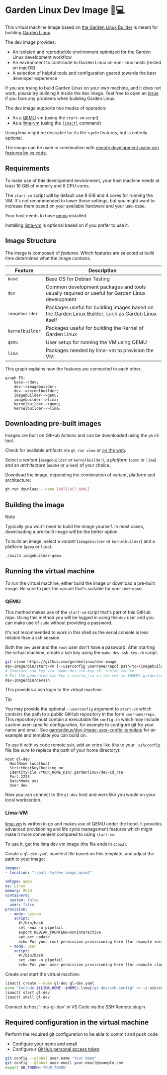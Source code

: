 # Garden Linux Dev Image 🐧💻

This virtual machine image based on [the Garden Linux Builder](https://github.com/gardenlinux/builder) is meant for building [Garden Linux](https://gardenlinux.io/).

The dev image provides:
- An isolated and reproducible environment optimized for the Garden Linux development workflow
- An environment to contribute to Garden Linux on non-linux hosts (tested on macOS)
- A selection of helpful tools and configuration geared towards the best developer experience

If you are trying to build Garden Linux on your own machine, and it does not work, please try building it inside the dev image.
Feel free to open an [issue](https://github.com/gardenlinux/gardenlinux/issues/new/choose) if you face any problems when building Garden Linux.

The dev image supports two modes of operation:
- As a [QEMU](https://www.qemu.org) vm (using the `start-vm` script)
- As a [lima-vm](https://lima-vm.io/) (using the [`limactl`](https://lima-vm.io/docs/usage/) command)

Using lima might be desirable for its life-cycle features, but is entirely optional.

The image can be used in combination with [remote development using ssh features by vs code](https://code.visualstudio.com/docs/remote/ssh).

## Requirements

To make use of this development environment, your host machine needs at least 16 GiB of memory and 8 CPU cores.

The `start-vm` script will by default use 8 GiB and 4 cores for running the VM.
It's not recommended to lower those settings, but you might want to increase them based on your available hardware and your use-case.

Your host needs to have [qemu](https://www.qemu.org) installed.

Installing [lima-vm](https://lima-vm.io) is optional based on if you prefer to use it.

## Image Structure

The image is composed of _features_.
Which features are selected at build time determines what the image contains.

| Feature         | Description                                                                                                                                                                                |
| --------------- | ------------------------------------------------------------------------------------------------------------------------------------------------------------------------------------------ |
| `base`          | Base OS for Debian Testing                                                                                                                                                                 |
| `dev`           | Common development packages and tools usually required or useful for Garden Linux development                                                                                              |
| `imagebuilder`  | Packages useful for building images based on [the Garden Linux Builder](https://github.com/gardenlinux/builder), such as [Garden Linux](https://github.com/gardenlinux/gardenlinux) itself |
| `kernelbuilder` | Packages useful for building the Kernel of Garden Linux                                                                                                                                    |
| `qemu`          | User setup for running the VM using QEMU                                                                                                                                                   |
| `lima`          | Packages needed by lima-vm to provision the VM                                                                                                                                             |


This graph explains how the features are connected to each other.

```mermaid
graph TD;
    base-->dev;
    dev-->imagebuilder;
    dev-->kernelbuilder;
    imagebuilder-->qemu;
    imagebuilder-->lima;
    kernelbuilder-->qemu;
    kernelbuilder-->lima;
```

## Downloading pre-built images

Images are built on GitHub Actions and can be downloaded using the `gh` cli tool.

Check for available artifacts via `gh run view` or [on the web](https://github.com/gardenlinux/dev-image/actions).

Select a _variant_ (`imagebuilder` or `kernelbuilder`), a _platform_ (`qemu` or `lima`) and an _architecture_ (`amd64` or `arm64`) of your choice.

Download the image, depending the combination of variant, platform and architecture:

```bash
gh run download --name [ARTIFACT_NAME]
```

## Building the image

> [!NOTE]
> Typically you won't need to build the image yourself.
> In most cases, downloading a pre-built image will be the better option.

To build an image, select a _variant_ (`imagebuilder` or `kernelbuilder`) and a platform (`qemu` or `lima`).

```bash
./build imagebuilder-qemu
```


## Running the virtual machine

To run the virtual machine, either build the image or download a pre-built image.
Be sure to pick the variant that's suitable for your use-case.

### QEMU

This method makes use of the `start-vm` script that's part of this GitHub repo.
Using this method you will be logged in using the `dev` user and you can make use of `sudo` without providing a password.

It's not recommended to work in this shell as the serial console is less reliable than a ssh session.

Both the `dev` user and the `root` user don't have a password.
After starting the virtual machine, create a ssh key using the `make-dev-ssh-key.sh` script.

```bash
git clone https://github.com/gardenlinux/dev-image
dev-image/bin/start-vm [--userconfig username/repo] path-to/(imagebuilder/kernelbuilder)-(qemu/lima)-(arm/amd)64-trixie-*.raw
# Generate ssh key via `make-dev-ssh-key.sh` inside the vm
# Put the generated ssh key (.ssh/id_rsa in the vm) to $HOME/.gardenlinux/dev-id_rsa on your host
dev-image/bin/devssh
```

This provides a ssh login to the virtual machine.

> [!TIP]
> You may provide the optional `--userconfig` argument to `start-vm` which contains the path to a public GitHub repository in the form `username/repo`.
> This repository must contain a executable file `config.sh` which may include custom user-specific configuration, for example to configure git for your name and email.
> See [gardenlinux/dev-image-user-config-template](https://github.com/gardenlinux/dev-image-user-config-template) for an example and template you can build on.

To use it with vs code remote ssh, add an entry like this to your `.ssh/config` file (be sure to replace the path of your home directory):

```
Host gl-dev
  HostName localhost
  StrictHostKeyChecking no
  IdentityFile /YOUR_HOME_DIR/.gardenlinux/dev-id_rsa
  Port 2223
  BatchMode yes
  User dev
```

Now you can connect to the `gl-dev` host and work like you would on your local workstation.

### Lima-VM

[lima-vm](https://lima-vm.io/) is written in go and makes use of QEMU under the hood.
It provides advanced provisioning and life cycle management features which might make it more convenient compared to using `start-vm`.

To use it, get the lima dev vm image (the file ends in `qcow2`).

Create a `gl-dev.yaml` manifest file based on this template, and adjust the path to your image:

```yaml
images:
- location: "./path-to/dev-image.qcow2"

vmType: qemu
os: Linux
memory: 8GiB
containerd:
  system: false
  user: false
provision:
  - mode: system
    script: |
      #!/bin/bash
      set -eux -o pipefail
      export DEBIAN_FRONTEND=noninteractive
      apt-get update
      echo Put your root-permission provisioning here (for example installing additional packages using apt-get)
  - mode: user
    script: |
      #!/bin/bash
      set -eux -o pipefail
      echo Put your user-permission provisioning here (for example cloning your dotfiles, making custom aliases, etc)
```

Create and start the virtual machine:

```bash
limactl create --name gl-dev gl-dev.yaml
echo "Include ${LIMA_HOME:-$HOME/.lima}/gl-dev/ssh.config" >> ~/.ssh/config
limactl start gl-dev
limactl shell gl-dev
```

Connect to host 'lima-gl-dev' in VS Code via the SSH Remote plugin

## Required configuration in the virtual machine

Perform the required git configuration to be able to commit and push code
  - Configure your name and email
  - Configure a [GitHub personal access token](https://docs.github.com/en/authentication/keeping-your-account-and-data-secure/managing-your-personal-access-tokens)

```bash
git config --global user.name "Your Name"
git config --global user.email your-email@example.com
export GH_TOKEN='YOUR_TOKEN'
```
